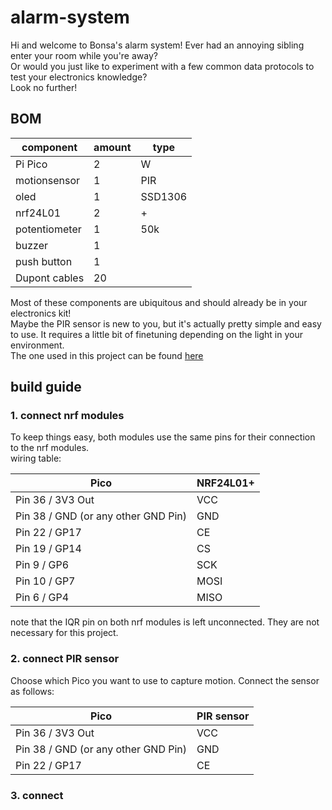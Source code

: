 # alarm-system
Hi and welcome to Bonsa's alarm system! Ever had an annoying sibling enter your room while you're away?\
Or would you just like to experiment with a few common data protocols to test your electronics knowledge?\
Look no further! 
## BOM
| component | amount | type |
| --- | --- | --- |
| Pi Pico | 2  | W |
| motionsensor | 1 | PIR |
| oled  | 1 | SSD1306 |
| nrf24L01  | 2  | + |
| potentiometer  | 1  | 50k |
| buzzer | 1 | |
| push button | 1 | |
| Dupont cables | 20 | |

Most of these components are ubiquitous and should already be in your electronics kit!\
Maybe the PIR sensor is new to you, but it's actually pretty simple and easy to use. It requires a little bit of finetuning depending on the light in your environment.\
The one used in this project can be found [here](https://www.gotron.be/pir-bewegingssensor-voor-arduinor.html)

## build guide
### 1. connect nrf modules
To keep things easy, both modules use the same pins for their connection to the nrf modules.\
wiring table:

| Pico	| NRF24L01+ |
| --- | --- |
| Pin 36 / 3V3 Out | 	VCC |
| Pin 38 / GND (or any other GND Pin)	| GND |
| Pin 22 / GP17	| CE |
| Pin 19 / GP14	| CS |
| Pin 9 / GP6	| SCK |
| Pin 10 / GP7	| MOSI |
| Pin 6 / GP4	| MISO |

note that the IQR pin on both nrf modules is left unconnected. They are not necessary for this project.

### 2. connect PIR sensor
Choose which Pico you want to use to capture motion. Connect the sensor as follows:

| Pico	| PIR sensor |
| --- | --- |
| Pin 36 / 3V3 Out | 	VCC |
| Pin 38 / GND (or any other GND Pin)	| GND |
| Pin 22 / GP17	| CE |

### 3. connect 

